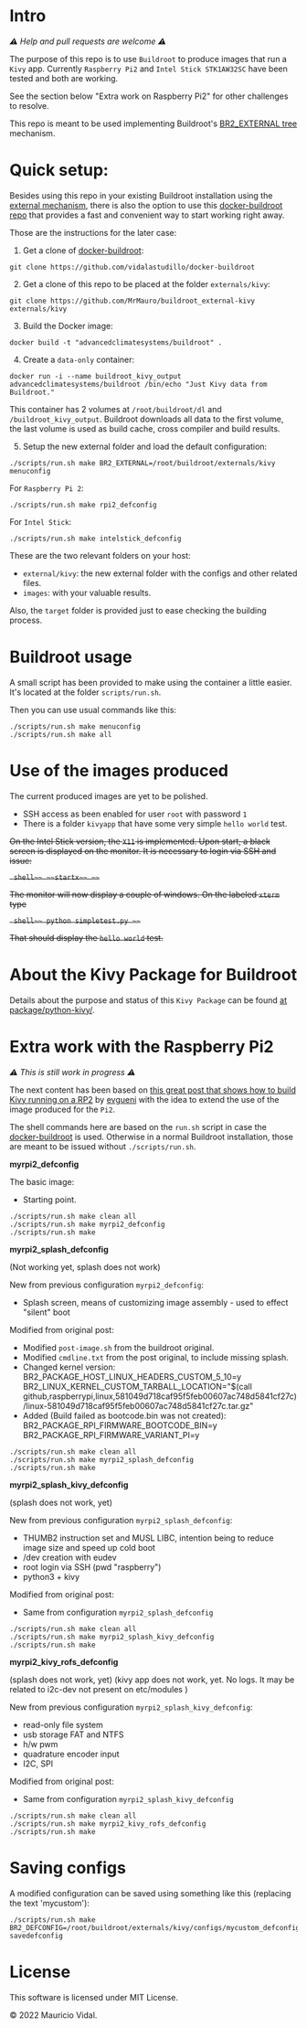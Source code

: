 # Intro

*⚠️ Help and pull requests are welcome ⚠️*

The purpose of this repo is to use `Buildroot` to produce images that run a `Kivy` app.
Currently `Raspberry Pi2` and `Intel Stick STK1AW32SC` have been tested and
both are working.

See the section below "Extra work on Raspberry Pi2" for other challenges to resolve.

This repo is meant to be used implementing Buildroot's [BR2_EXTERNAL tree][DOC_BR2_EXTERNAL] mechanism.


# Quick setup:

Besides using this repo in your existing Buildroot installation using the [external mechanism][br2_external], there is also the option to use this [docker-buildroot repo][docker_buildroot] that provides a fast and convenient way to start working right away.

Those are the instructions for the later case:

1. Get a clone of [docker-buildroot][docker_buildroot]:

``` shell
git clone https://github.com/vidalastudillo/docker-buildroot
```

2. Get a clone of this repo to be placed at the folder `externals/kivy`:

``` shell
git clone https://github.com/MrMauro/buildroot_external-kivy externals/kivy
```

3. Build the Docker image:

``` shell
docker build -t "advancedclimatesystems/buildroot" .
```

4. Create a `data-only` container:

``` shell
docker run -i --name buildroot_kivy_output advancedclimatesystems/buildroot /bin/echo "Just Kivy data from Buildroot."
```

This container has 2 volumes at `/root/buildroot/dl` and `/buildroot_kivy_output`.
Buildroot downloads all data to the first volume, the last volume is used as build cache, cross compiler and build results.

5. Setup the new external folder and load the default configuration:

``` shell
./scripts/run.sh make BR2_EXTERNAL=/root/buildroot/externals/kivy menuconfig
```

For `Raspberry Pi 2`:

``` shell
./scripts/run.sh make rpi2_defconfig
```

For `Intel Stick`:

``` shell
./scripts/run.sh make intelstick_defconfig
```

These are the two relevant folders on your host:

- `external/kivy`: the new external folder with the configs and other related files.
- `images`: with your valuable results.

Also, the `target` folder is provided just to ease checking the building process.


# Buildroot usage

A small script has been provided to make using the container a little easier.
It's located at the folder `scripts/run.sh`.

Then you can use usual commands like this:

``` shell
./scripts/run.sh make menuconfig
./scripts/run.sh make all
```


# Use of the images produced

The current produced images are yet to be polished.

- SSH access as been enabled for user `root` with password `1`
- There is a folder `kivyapp` that have some very simple `hello world` test.

~~On the Intel Stick version, the `X11` is implemented. Upon start, a black 
screen is displayed on the monitor. It is necessary to login via SSH and issue:~~

~~``` shell~~
~~startx~~
~~```~~

~~The monitor will now display a couple of windows. On the labeled `xterm` type~~

~~``` shell~~
python simpletest.py
~~```~~

~~That should display the `hello world` test.~~


# About the Kivy Package for Buildroot

Details about the purpose and status of this `Kivy Package` can be found [at package/python-kivy/][package_python_kivy].


# Extra work with the Raspberry Pi2

*⚠️ This is still work in progress ⚠️*

The next content has been based on [this great post that shows how to build Kivy running on a RP2][evgueni_post] by [evgueni][evgueni] with the idea to extend the use of the image produced for the `Pi2`.

The shell commands here are based on the `run.sh` script in case the [docker-buildroot][docker-buildroot] is used. Otherwise in a normal Buildroot installation, those are meant to be issued without `./scripts/run.sh`.

**myrpi2_defconfig**

The basic image:
- Starting point.

``` shell
./scripts/run.sh make clean all
./scripts/run.sh make myrpi2_defconfig
./scripts/run.sh make
```

**myrpi2_splash_defconfig**

(Not working yet, splash does not work)

New from previous configuration `myrpi2_defconfig`:
- Splash screen, means of customizing image assembly - used to effect "silent" boot 

Modified from original post:
- Modified `post-image.sh` from the buildroot original.
- Modified `cmdline.txt` from the post original, to include missing splash.
- Changed kernel version:
    BR2_PACKAGE_HOST_LINUX_HEADERS_CUSTOM_5_10=y
    BR2_LINUX_KERNEL_CUSTOM_TARBALL_LOCATION="$(call github,raspberrypi,linux,581049d718caf95f5feb00607ac748d5841cf27c)/linux-581049d718caf95f5feb00607ac748d5841cf27c.tar.gz"
- Added (Build failed as bootcode.bin was not created):
    BR2_PACKAGE_RPI_FIRMWARE_BOOTCODE_BIN=y
    BR2_PACKAGE_RPI_FIRMWARE_VARIANT_PI=y

``` shell
./scripts/run.sh make clean all
./scripts/run.sh make myrpi2_splash_defconfig
./scripts/run.sh make
```

**myrpi2_splash_kivy_defconfig**

(splash does not work, yet)

New from previous configuration `myrpi2_splash_defconfig`:
- THUMB2 instruction set and MUSL LIBC, intention being to reduce image size and speed up cold boot
- /dev creation with eudev
- root login via SSH (pwd "raspberry")
- python3 + kivy

Modified from original post:
- Same from configuration `myrpi2_splash_defconfig`

``` shell
./scripts/run.sh make clean all
./scripts/run.sh make myrpi2_splash_kivy_defconfig
./scripts/run.sh make
```

**myrpi2_kivy_rofs_defconfig**

(splash does not work, yet)
(kivy app does not work, yet. No logs. It may be related to i2c-dev not present on etc/modules )

New from previous configuration `myrpi2_splash_kivy_defconfig`:
- read-only file system
- usb storage FAT and NTFS
- h/w pwm
- quadrature encoder input
- I2C, SPI

Modified from original post:
- Same from configuration `myrpi2_splash_kivy_defconfig`

``` shell
./scripts/run.sh make clean all
./scripts/run.sh make myrpi2_kivy_rofs_defconfig
./scripts/run.sh make
```


# Saving configs

A modified configuration can be saved using something like this (replacing the text 'mycustom'):

```shell
./scripts/run.sh make BR2_DEFCONFIG=/root/buildroot/externals/kivy/configs/mycustom_defconfig savedefconfig
```


# License

This software is licensed under MIT License.

&copy; 2022 Mauricio Vidal.

[docker_buildroot]:https://github.com/vidalastudillo/docker-buildroot
[br2_external]:http://buildroot.uclibc.org/downloads/manual/manual.html#outside-br-custom
[DOC_BR2_EXTERNAL]:https://buildroot.org/downloads/manual/manual.html#customize-dir-structure
[evgueni]:https://forums.raspberrypi.com/memberlist.php?mode=viewprofile&u=208985&sid=be8a772e5aef87a4991576d69e510cce
[evgueni_post]:https://forums.raspberrypi.com/viewtopic.php?t=307052&sid=b8bbc7d25cf2b58cb6d4a35edd716d6a
[docker-buildroot]:https://github.com/vidalastudillo/docker-buildroot
[package_python_kivy]:/package/python-kivy/
